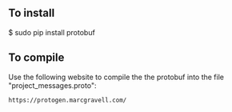 ## To install

$ sudo pip install protobuf

## To compile

Use the following website to compile the the protobuf into the file "project_messages.proto":

    https://protogen.marcgravell.com/